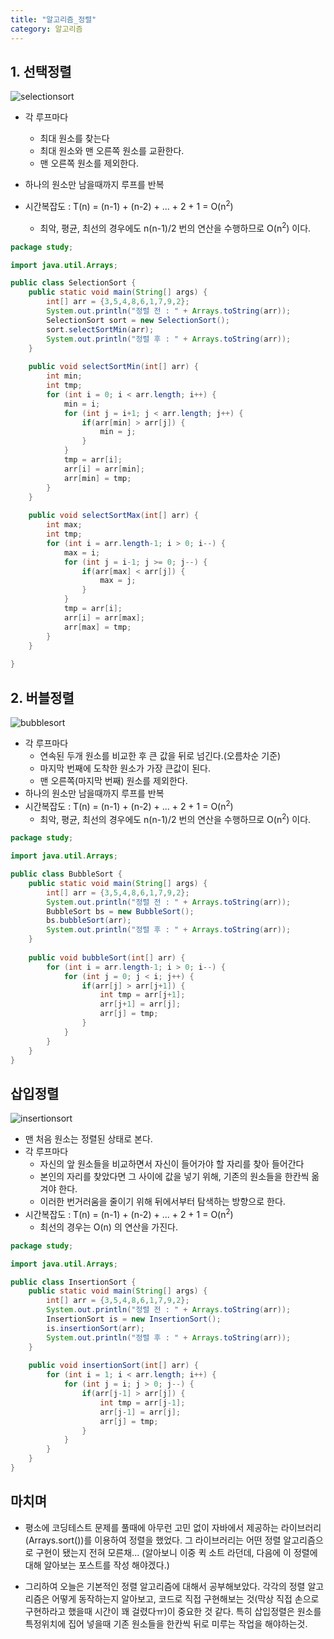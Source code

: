 ```yaml
---
title: "알고리즘_정렬"
category: 알고리즘
---
```




## 1. 선택정렬
![selectionsort](https://user-images.githubusercontent.com/23491962/96911358-b743cf80-14db-11eb-9959-9c7f82ad1069.png)

- 각 루프마다
  - 최대 원소를 찾는다
  - 최대 원소와 맨 오른쪽 원소를 교환한다.
  - 맨 오른쪽 원소를 제외한다.
- 하나의 원소만 남을때까지 루프를 반복

- 시간복잡도 : T(n) = (n-1) + (n-2) + ... + 2 + 1 = O(n<sup>2</sup>)
  - 최악, 평균, 최선의 경우에도 n(n-1)/2 번의 연산을 수행하므로 O(n<sup>2</sup>) 이다.

```java
package study;

import java.util.Arrays;

public class SelectionSort {
	public static void main(String[] args) {
		int[] arr = {3,5,4,8,6,1,7,9,2};
		System.out.println("정렬 전 : " + Arrays.toString(arr));
		SelectionSort sort = new SelectionSort();
		sort.selectSortMin(arr);
		System.out.println("정렬 후 : " + Arrays.toString(arr));
	}
	
	public void selectSortMin(int[] arr) {
		int min;
		int tmp;
		for (int i = 0; i < arr.length; i++) {
			min = i;
			for (int j = i+1; j < arr.length; j++) {
				if(arr[min] > arr[j]) {
					min = j;
				}
			}
			tmp = arr[i];
			arr[i] = arr[min];
			arr[min] = tmp;
		}
	}
	
	public void selectSortMax(int[] arr) {
		int max;
		int tmp;
		for (int i = arr.length-1; i > 0; i--) {
			max = i;
			for (int j = i-1; j >= 0; j--) {
				if(arr[max] < arr[j]) {
					max = j;
				}
			}
			tmp = arr[i];
			arr[i] = arr[max];
			arr[max] = tmp;
		}
	}
	
}
```



## 2. 버블정렬
![bubblesort](https://user-images.githubusercontent.com/23491962/96911351-b57a0c00-14db-11eb-9365-bd7ac4c1b67a.png)

- 각 루프마다
  - 연속된 두개 원소를 비교한 후 큰 값을 뒤로 넘긴다.(오름차순 기준)
  - 마지막 번째에 도착한 원소가 가장 큰값이 된다.
  - 맨 오른쪽(마지막 번째) 원소를 제외한다.
- 하나의 원소만 남을때까지 루프를 반복
- 시간복잡도 : T(n) = (n-1) + (n-2) + ... + 2 + 1 = O(n<sup>2</sup>)
  - 최악, 평균, 최선의 경우에도 n(n-1)/2 번의 연산을 수행하므로 O(n<sup>2</sup>) 이다.

```java
package study;

import java.util.Arrays;

public class BubbleSort {
	public static void main(String[] args) {
		int[] arr = {3,5,4,8,6,1,7,9,2};
		System.out.println("정렬 전 : " + Arrays.toString(arr));
		BubbleSort bs = new BubbleSort();
		bs.bubbleSort(arr);
		System.out.println("정렬 후 : " + Arrays.toString(arr));
	}
	
	public void bubbleSort(int[] arr) {
		for (int i = arr.length-1; i > 0; i--) {
			for (int j = 0; j < i; j++) {
				if(arr[j] > arr[j+1]) {
					int tmp = arr[j+1];
					arr[j+1] = arr[j];
					arr[j] = tmp;
				}
			}
		}
	}
}

```



## 삽입정렬
![insertionsort](https://user-images.githubusercontent.com/23491962/96911355-b6ab3900-14db-11eb-8aad-12ead1ae752c.png)

- 맨 처음 원소는 정렬된 상태로 본다.
- 각 루프마다
  - 자신의 앞 원소들을 비교하면서 자신이 들어가야 할 자리를 찾아 들어간다
  - 본인의 자리를 찾았다면 그 사이에 값을 넣기 위해, 기존의 원소들을 한칸씩 옮겨야 한다.
  - 이러한 번거러움을 줄이기 위해 뒤에서부터 탐색하는 방향으로 한다.
- 시간복잡도 : T(n) = (n-1) + (n-2) + ... + 2 + 1 = O(n<sup>2</sup>)
  - 최선의 경우는 O(n) 의 연산을 가진다.

```java
package study;

import java.util.Arrays;

public class InsertionSort {
	public static void main(String[] args) {
		int[] arr = {3,5,4,8,6,1,7,9,2};
		System.out.println("정렬 전 : " + Arrays.toString(arr));
		InsertionSort is = new InsertionSort();
		is.insertionSort(arr);
		System.out.println("정렬 후 : " + Arrays.toString(arr));
	}
	
	public void insertionSort(int[] arr) {
		for (int i = 1; i < arr.length; i++) {
			for (int j = i; j > 0; j--) {
				if(arr[j-1] > arr[j]) {
					int tmp = arr[j-1];
					arr[j-1] = arr[j];
					arr[j] = tmp;
				}
			}
		}
	}
}

```


## 마치며
- 평소에 코딩테스트 문제를 풀때에 아무런 고민 없이 자바에서 제공하는 라이브러리(Arrays.sort())를 이용하여 정렬을 했었다.
  그 라이브러리는 어떤 정렬 알고리즘으로 구현이 됐는지 전혀 모른채... (알아보니 이중 퀵 소트 라던데, 다음에 이 정렬에 대해 알아보는 포스트를 작성 해야겠다.)

+ 그리하여 오늘은 기본적인 정렬 알고리즘에 대해서 공부해보았다.
각각의 정렬 알고리즘은 어떻게 동작하는지 알아보고, 코드로 직접 구현해보는 것(막상 직접 손으로 구현하라고 했을때 시간이 꽤 걸렸다ㅠ)이 중요한 것 같다.
특히 삽입정렬은 원소를 특정위치에 집어 넣을때 기존 원소들을 한칸씩 뒤로 미루는 작업을 해야하는것.

